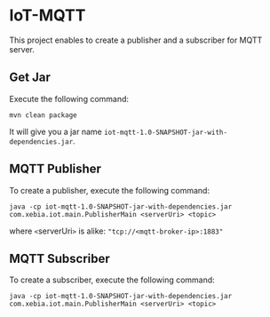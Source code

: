 # IoT-MQTT

This project enables to create a publisher and a subscriber for MQTT server.

## Get Jar

Execute the following command:

	mvn clean package

It will give you a jar name `iot-mqtt-1.0-SNAPSHOT-jar-with-dependencies.jar`.

## MQTT Publisher

To create a publisher, execute the following command:

	java -cp iot-mqtt-1.0-SNAPSHOT-jar-with-dependencies.jar com.xebia.iot.main.PublisherMain <serverUri> <topic>

where `<`serverUri`>` is alike: `"tcp://<mqtt-broker-ip>:1883"`

## MQTT Subscriber

To create a subscriber, execute the following command:

	java -cp iot-mqtt-1.0-SNAPSHOT-jar-with-dependencies.jar com.xebia.iot.main.PublisherMain <serverUri> <topic>
